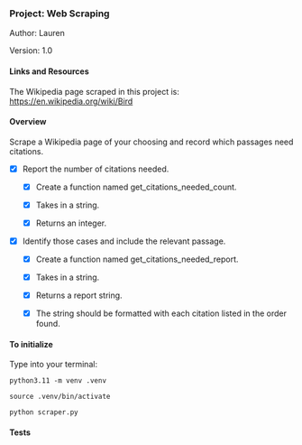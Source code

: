 ### Project: Web Scraping

Author: Lauren 

Version: 1.0

#### Links and Resources

The Wikipedia page scraped in this project is: https://en.wikipedia.org/wiki/Bird 

#### Overview

Scrape a Wikipedia page of your choosing and record which passages need citations.

-[x] Report the number of citations needed.

   -[x] Create a function named get_citations_needed_count.

   -[x] Takes in a string.

   -[x] Returns an integer.

-[x] Identify those cases and include the relevant passage. 

    -[x] Create a function named get_citations_needed_report.

    -[x] Takes in a string.

    -[x] Returns a report string.

    -[x] The string should be formatted with each citation listed in the order found. 



#### To initialize

Type into your terminal:

`python3.11 -m venv .venv`

`source .venv/bin/activate`

`python scraper.py`

#### Tests
